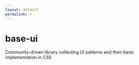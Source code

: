 ```yaml
---
layout: default
permalink: /
---
```

# base-ui
Community-driven library collecting UI patterns and their basic implementation in CSS
